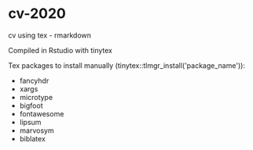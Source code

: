 # cv-2020
cv using tex - rmarkdown

Compiled in Rstudio with tinytex

Tex packages to install manually (tinytex::tlmgr_install('package_name')): 

- fancyhdr
- xargs
- microtype
- bigfoot
- fontawesome
- lipsum
- marvosym
- biblatex